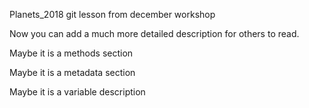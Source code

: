 Planets_2018
git lesson from december workshop

Now you can add a much more detailed description for others to read.

Maybe it is a methods section

Maybe it is a metadata section

Maybe it is a variable description

